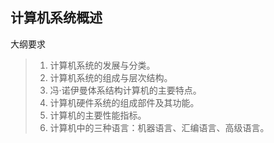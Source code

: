 ## 计算机系统概述

大纲要求
> 1. 计算机系统的发展与分类。
> 2. 计算机系统的组成与层次结构。
> 3. 冯·诺伊曼体系结构计算机的主要特点。
> 4. 计算机硬件系统的组成部件及其功能。
> 5. 计算机的主要性能指标。
> 6. 计算机中的三种语言：机器语言、汇编语言、高级语言。

